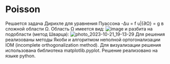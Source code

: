 # Poisson
Решается задача Дирихле для уравнения Пуассона
-Δu = f
u|{∂Ω} = g
в сложной области Ω.
Область Ω имеется вид:
![image](https://github.com/DAK1901/Poisson/assets/141585517/b18cd450-13fd-4c7a-9361-1ef7b1d0cfba)
и разбита на подобласти (метод Шварца):
![photo_2023-10-21_19-13-29](https://github.com/DAK1901/Poisson/assets/141585517/46bc5478-cffd-4449-bb60-3dd79210ce35)
Для решения реализованы методы Якоби и алгоритмом неполной ортогонализации IOM (incomplete orthogonalization method).
Для визуализации решения использована библиотека matplotlib.pyplot.
Решение реализовано на языке python.
